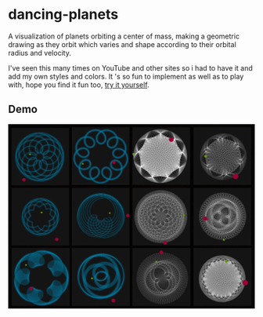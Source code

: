 # dancing-planets
A visualization of planets orbiting a center of mass, making a geometric drawing as they orbit 
which varies and shape according to their orbital radius and velocity.

I've seen this many times on YouTube and other sites so i had to  have it and add my own styles and colors. 
It 's so fun to implement as well as to play with, hope you find it fun too, [try it yourself](https://mohammed0xff.github.io/dancing-planets/src/index.html).

## Demo
![demo](https://github.com/mohammed0xff/dancing-planets/blob/main/demo/screenshots.png)
